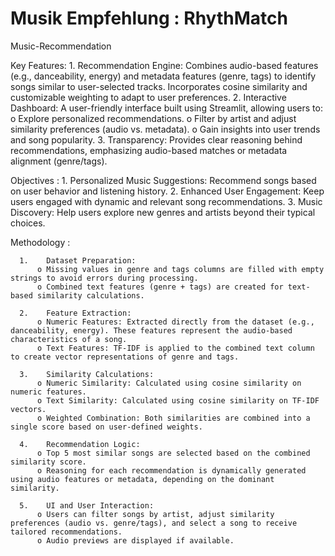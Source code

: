 # Musik Empfehlung : RhythMatch
Music-Recommendation


Key Features:
      1.	Recommendation Engine:
                    Combines audio-based features (e.g., danceability, energy) and metadata features (genre, tags) to identify songs similar to user-selected tracks. Incorporates cosine                              similarity and customizable weighting to adapt to user preferences.
      2.	Interactive Dashboard:
            A user-friendly interface built using Streamlit, allowing users to:
            o	Explore personalized recommendations.
            o	Filter by artist and adjust similarity preferences (audio vs. metadata).
            o	Gain insights into user trends and song popularity.
      3.	Transparency:
      Provides clear reasoning behind recommendations, emphasizing audio-based matches or metadata alignment (genre/tags).

Objectives :
      1.	Personalized Music Suggestions: Recommend songs based on user behavior and listening history.
      2.	Enhanced User Engagement: Keep users engaged with dynamic and relevant song recommendations.
      3.	Music Discovery: Help users explore new genres and artists beyond their typical choices.


Methodology :
      
      1.	Dataset Preparation:
          o	Missing values in genre and tags columns are filled with empty strings to avoid errors during processing.
          o	Combined text features (genre + tags) are created for text-based similarity calculations.
          
      2.	Feature Extraction:
          o	Numeric Features: Extracted directly from the dataset (e.g., danceability, energy). These features represent the audio-based characteristics of a song.
          o	Text Features: TF-IDF is applied to the combined text column to create vector representations of genre and tags.
          
      3.	Similarity Calculations:
          o	Numeric Similarity: Calculated using cosine similarity on numeric features.
          o	Text Similarity: Calculated using cosine similarity on TF-IDF vectors.
          o	Weighted Combination: Both similarities are combined into a single score based on user-defined weights.
          
      4.	Recommendation Logic:
          o	Top 5 most similar songs are selected based on the combined similarity score.
          o	Reasoning for each recommendation is dynamically generated using audio features or metadata, depending on the dominant similarity.
          
      5.	UI and User Interaction:
          o	Users can filter songs by artist, adjust similarity preferences (audio vs. genre/tags), and select a song to receive tailored recommendations.
          o	Audio previews are displayed if available.
